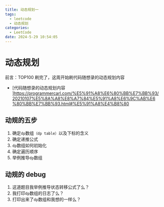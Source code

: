 ```yaml
---
title: 动态规划一
tags:
  - leetcode
  - 动态规划
categories:
  - LeetCode
date: 2024-5-29 10:54:05
---
```


<!-- @format -->

# 动态规划

前言：TOP100 刷完了，这周开始刷代码随想录的动态规划内容

- [代码随想录的动态规划内容 ]<https://programmercarl.com/%E5%91%A8%E6%80%BB%E7%BB%93/20210107%E5%8A%A8%E8%A7%84%E5%91%A8%E6%9C%AB%E6%80%BB%E7%BB%93.html#%E5%91%A8%E4%B8%80>

## 动规的五步

1. 确定`dp`数组`（dp table）`以及下标的含义
2. 确定递推公式
3. `dp`数组如何初始化
4. 确定遍历顺序
5. 举例推导`dp`数组

## 动规的 debug

1. 这道题目我举例推导状态转移公式了么？
2. 我打印`dp`数组的日志了么？
3. 打印出来了`dp`数组和我想的一样么？

<!-- @format -->
